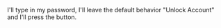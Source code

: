 I'll type in my password, I'll leave the default behavior "Unlock Account" and I'll press the button.
